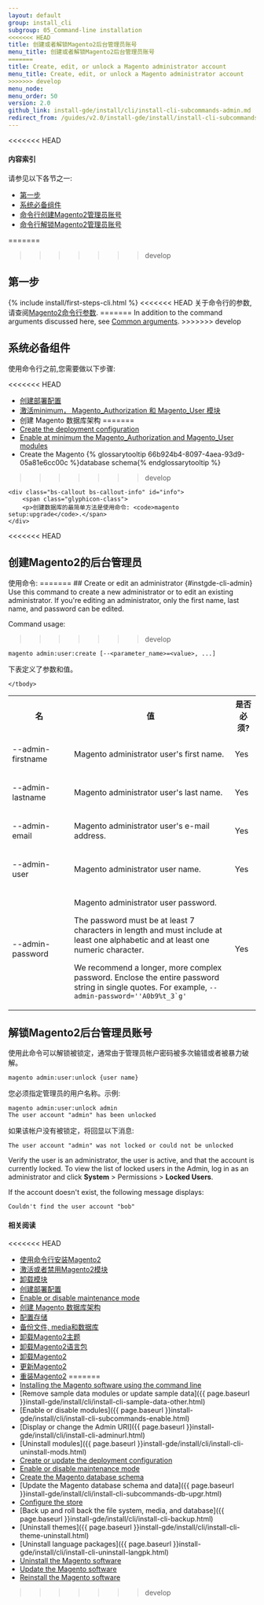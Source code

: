 ```yaml
---
layout: default
group: install_cli 
subgroup: 05_Command-line installation
<<<<<<< HEAD
title: 创建或者解锁Magento2后台管理员账号
menu_title: 创建或者解锁Magento2后台管理员账号
=======
title: Create, edit, or unlock a Magento administrator account
menu_title: Create, edit, or unlock a Magento administrator account
>>>>>>> develop
menu_node: 
menu_order: 50
version: 2.0
github_link: install-gde/install/cli/install-cli-subcommands-admin.md
redirect_from: /guides/v2.0/install-gde/install/install-cli-subcommands-admin.html
---
```


<<<<<<< HEAD
  
<h4>内容索引</h4>
请参见以下各节之一:

*	<a href="#instgde-install-cli-first">第一步</a>
*	<a href="#instgde-cli-admin-prereq">系统必备组件</a>
*	<a href="#instgde-cli-admin">命令行创建Magento2管理员账号</a>
*	<a href="#instgde-cli-admin-unlock">命令行解锁Magento2管理员账号</a>

=======
>>>>>>> develop

<h2 id="instgde-cli-before">第一步</h2>
{% include install/first-steps-cli.html %}
<<<<<<< HEAD
关于命令行的参数,请查阅<a href="{{ site.gdeurl }}install-gde/install/cli/install-cli-subcommands.html#instgde-cli-subcommands-common">Magento2命令行参数</a>.
=======
In addition to the command arguments discussed here, see <a href="{{page.baseurl}}install-gde/install/cli/install-cli-subcommands.html#instgde-cli-subcommands-common">Common arguments</a>.
>>>>>>> develop

<h2 id="instgde-cli-admin-prereq">系统必备组件</h2>
使用命令行之前,您需要做以下步骤:

<<<<<<< HEAD
*	<a href="{{ site.gdeurl }}install-gde/install/cli/install-cli-subcommands-deployment.html">创建部署配置</a>
*	<a href="{{ site.gdeurl }}install-gde/install/cli/install-cli-subcommands-enable.html">激活minimum， Magento_Authorization 和 Magento_User 模块</a>
*	创建 Magento 数据库架构
=======
*	<a href="{{page.baseurl}}install-gde/install/cli/install-cli-subcommands-deployment.html">Create the deployment configuration</a>
*	<a href="{{page.baseurl}}install-gde/install/cli/install-cli-subcommands-enable.html">Enable at minimum the Magento_Authorization and Magento_User modules</a>
*	Create the Magento {% glossarytooltip 66b924b4-8097-4aea-93d9-05a81e6cc00c %}database schema{% endglossarytooltip %}
>>>>>>> develop

	<div class="bs-callout bs-callout-info" id="info">
		<span class="glyphicon-class">
  		<p>创建数据库的最简单方法是使用命令: <code>magento setup:upgrade</code>.</span>
	</div>

<<<<<<< HEAD
<h2 id="instgde-cli-admin">创建Magento2的后台管理员</h2>
使用命令:
=======
## Create or edit an administrator {#instgde-cli-admin}
Use this command to create a new administrator or to edit an existing administrator. If you're editing an administrator, only the first name, last name, and password can be edited.

Command usage:
>>>>>>> develop

	magento admin:user:create [--<parameter_name>=<value>, ...]

下表定义了参数和值。

<table>
	<col width="25%">
	<col width="65%">
	<col width="10%">
	<tbody>
		<tr>
			<th>名</th>
			<th>值</th>
			<th>是否必须?</th>
		</tr>
		<tr>
		<td><p>--admin-firstname</p></td>
		<td><p>Magento administrator user's first name.</p></td>
		<td><p>Yes</p></td>
	</tr>
	<tr>
		<td><p>--admin-lastname</p></td>
		<td><p>Magento administrator user's last name.</p></td>
		<td><p>Yes</p></td>
	</tr>
	<tr>
		<td><p>--admin-email</p></td>
		<td><p>Magento administrator user's e-mail address.</p></td>
		<td><p>Yes</p></td>
	</tr>
	<tr>
		<td><p>--admin-user</p></td>
		<td><p>Magento administrator user name.</p></td>
		<td><p>Yes</p></td>
	</tr>
	<tr>
		<td><p>--admin-password</p></td>
		<td><p>Magento administrator user password.</p>
		<p>The password must be at least 7 characters in length and must include at least one alphabetic and at least one numeric character.</p>
		<p>We recommend a longer, more complex password. Enclose the entire password string in single quotes. For example, <code>--admin-password=''A0b9%t_3`g'</code></p></td>
		<td><p>Yes</p></td>
	</tr>

	</tbody>
</table>

<h2 id="instgde-cli-admin-unlock">解锁Magento2后台管理员账号</h2>
使用此命令可以解锁被锁定，通常由于管理员帐户密码被多次输错或者被暴力破解。

	magento admin:user:unlock {user name}

您必须指定管理员的用户名称。示例:

	magento admin:user:unlock admin
	The user account "admin" has been unlocked

如果该帐户没有被锁定，将回显以下消息:

	The user account "admin" was not locked or could not be unlocked

Verify the user is an administrator, the user is active, and that the account is currently locked. To view the list of locked users in the Admin, log in as an administrator and click **System** > Permissions > **Locked Users**.

If the account doesn't exist, the following message displays:

	Couldn't find the user account "bob"

#### 相关阅读

<<<<<<< HEAD
*	<a href="{{ site.gdeurl }}install-gde/install/cli/install-cli-install.html">使用命令行安装Magento2</a>
*	<a href="{{ site.gdeurl }}install-gde/install/cli/install-cli-subcommands-enable.html">激活或者禁用Magento2模块</a>
*	<a href="{{ site.gdeurl }}install-gde/install/cli/install-cli-uninstall-mods.html">卸载模块</a>
*	<a href="{{ site.gdeurl }}install-gde/install/cli/install-cli-subcommands-deployment.html">创建部署配置</a>
*	<a href="{{ site.gdeurl }}install-gde/install/cli/install-cli-subcommands-maint.html">Enable or disable maintenance mode</a>
*	<a href="{{ site.gdeurl }}install-gde/install/cli/install-cli-subcommands-db.html">创建 Magento 数据库架构</a>
*	<a href="{{ site.gdeurl }}install-gde/install/cli/install-cli-subcommands-store.html">配置存储</a>
*	<a href="{{ site.gdeurl }}install-gde/install/cli/install-cli-backup.html">备份文件, media和数据库</a>
*	<a href="{{ site.gdeurl }}install-gde/install/cli/install-cli-theme-uninstall.html">卸载Magento2主题</a>
*	<a href="{{ site.gdeurl }}install-gde/install/cli/install-cli-uninstall-langpk.html">卸载Magento2语言包</a>
*	<a href="{{ site.gdeurl }}install-gde/install/cli/install-cli-uninstall.html#instgde-install-uninstall">卸载Magento2</a>
*	<a href="{{ site.gdeurl }}install-gde/install/cli/install-cli-uninstall.html#instgde-install-magento-update">更新Magento2</a>
*	<a href="{{ site.gdeurl }}install-gde/install/cli/install-cli-uninstall.html#instgde-install-magento-reinstall">重装Magento2</a>
=======
*	<a href="{{page.baseurl}}install-gde/install/cli/install-cli-install.html">Installing the Magento software using the command line</a>
*	[Remove sample data modules or update sample data]({{ page.baseurl }}install-gde/install/cli/install-cli-sample-data-other.html)
*	[Enable or disable modules]({{ page.baseurl }}install-gde/install/cli/install-cli-subcommands-enable.html)
*	[Display or change the Admin URI]({{ page.baseurl }}install-gde/install/cli/install-cli-adminurl.html)
*	[Uninstall modules]({{ page.baseurl }}install-gde/install/cli/install-cli-uninstall-mods.html)
*	<a href="{{page.baseurl}}install-gde/install/cli/install-cli-subcommands-deployment.html">Create or update the deployment configuration</a>
*	<a href="{{page.baseurl}}install-gde/install/cli/install-cli-subcommands-maint.html">Enable or disable maintenance mode</a>
*	<a href="{{page.baseurl}}install-gde/install/cli/install-cli-subcommands-db.html">Create the Magento database schema</a>
*	[Update the Magento database schema and data]({{ page.baseurl }}install-gde/install/cli/install-cli-subcommands-db-upgr.html)
*	<a href="{{page.baseurl}}install-gde/install/cli/install-cli-subcommands-store.html">Configure the store</a>
*	[Back up and roll back the file system, media, and database]({{ page.baseurl }}install-gde/install/cli/install-cli-backup.html)
*	[Uninstall themes]({{ page.baseurl }}install-gde/install/cli/install-cli-theme-uninstall.html)
*	[Uninstall language packages]({{ page.baseurl }}install-gde/install/cli/install-cli-uninstall-langpk.html)
*	<a href="{{page.baseurl}}install-gde/install/cli/install-cli-uninstall.html#instgde-install-uninstall">Uninstall the Magento software</a>
*	<a href="{{page.baseurl}}install-gde/install/cli/install-cli-uninstall.html#instgde-install-magento-update">Update the Magento software</a>
*	<a href="{{page.baseurl}}install-gde/install/cli/install-cli-uninstall.html#instgde-install-magento-reinstall">Reinstall the Magento software</a>
>>>>>>> develop

